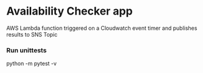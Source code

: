 # Availability Checker app
AWS Lambda function triggered on a Cloudwatch event timer and publishes results to SNS Topic

### Run unittests
python -m pytest -v

